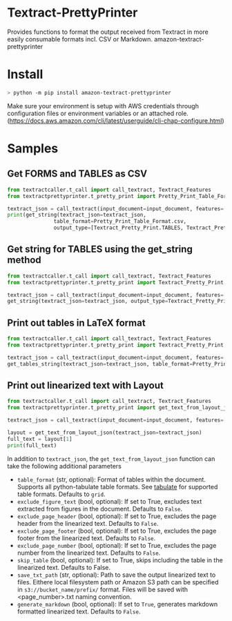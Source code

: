 # Textract-PrettyPrinter

Provides functions to format the output received from Textract in more easily consumable formats incl. CSV or Markdown.
amazon-textract-prettyprinter

# Install

```bash
> python -m pip install amazon-textract-prettyprinter
```

Make sure your environment is setup with AWS credentials through configuration files or environment variables or an attached role. (https://docs.aws.amazon.com/cli/latest/userguide/cli-chap-configure.html)


# Samples

## Get FORMS and TABLES as CSV

```python
from textractcaller.t_call import call_textract, Textract_Features
from textractprettyprinter.t_pretty_print import Pretty_Print_Table_Format, Textract_Pretty_Print, get_string

textract_json = call_textract(input_document=input_document, features=[Textract_Features.FORMS, Textract_Features.TABLES])
print(get_string(textract_json=textract_json,
               table_format=Pretty_Print_Table_Format.csv,
               output_type=[Textract_Pretty_Print.TABLES, Textract_Pretty_Print.FORMS]))
```

## Get string for TABLES using the get_string method

```python
from textractcaller.t_call import call_textract, Textract_Features
from textractprettyprinter.t_pretty_print import Textract_Pretty_Print, get_string

textract_json = call_textract(input_document=input_document, features=[Textract_Features.TABLES])
get_string(textract_json=textract_json, output_type=Textract_Pretty_Print.TABLES)
```

## Print out tables in LaTeX format

```python
from textractcaller.t_call import call_textract, Textract_Features
from textractprettyprinter.t_pretty_print import Textract_Pretty_Print, get_string

textract_json = call_textract(input_document=input_document, features=[Textract_Features.FORMS, Textract_Features.TABLES])
get_tables_string(textract_json=textract_json, table_format=Pretty_Print_Table_Format.latex)
```

## Print out linearized text with Layout

```python
from textractcaller.t_call import call_textract, Textract_Features
from textractprettyprinter.t_pretty_print import get_text_from_layout_json

textract_json = call_textract(input_document=input_document, features=[Textract_Features.LAYOUT, Textract_Features.TABLES])

layout = get_text_from_layout_json(textract_json=textract_json)
full_text = layout[1]
print(full_text)
```

In addition to `textract_json`, the `get_text_from_layout_json` function can take the following additional parameters

- `table_format` (str, optional): Format of tables within the document. Supports all python-tabulate table formats. See [tabulate](https://github.com/gregbanks/python-tabulate) for supported table formats. Defaults to `grid`.
- `exclude_figure_text` (bool, optional): If set to True, excludes text extracted from figures in the document. Defaults to `False`.
- `exclude_page_header` (bool, optional): If set to True, excludes the page header from the linearized text. Defaults to `False`.
- `exclude_page_footer` (bool, optional): If set to True, excludes the page footer from the linearized text. Defaults to `False`.
- `exclude_page_number` (bool, optional): If set to True, excludes the page number from the linearized text. Defaults to `False`.
- `skip_table` (bool, optional): If set to True, skips including the table in the linearized text. Defaults to False.
- `save_txt_path` (str, optional): Path to save the output linearized text to files. Eithere local filesystem path or Amazon S3 path can be specified in `s3://bucket_name/prefix/` format. Files will be saved with <page_number>.txt naming convention.
- `generate_markdown` (bool, optional): If set to `True`, generates markdown formatted linearized text. Defaults to `False`.
